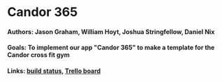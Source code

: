# Candor 365
#### Authors: Jason Graham, William Hoyt, Joshua Stringfellow, Daniel Nix

#### Goals: To implement our app "Candor 365" to make a template for the Candor cross fit gym
#### Links: [build status](https://github.com/wlhoyt/Candor/branches), [Trello board](https://trello.com/b/QGJingx9/sprint-1)
